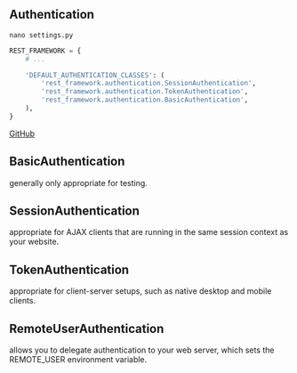 ## Authentication

`nano settings.py`
```python
REST_FRAMEWORK = {
    # ...

    'DEFAULT_AUTHENTICATION_CLASSES': (
        'rest_framework.authentication.SessionAuthentication',
        'rest_framework.authentication.TokenAuthentication',
        'rest_framework.authentication.BasicAuthentication',
    ),
}
```

[GitHub](https://github.com/encode/django-rest-framework/blob/master/rest_framework/authentication.py)


## BasicAuthentication
generally only appropriate for testing.

## SessionAuthentication
appropriate for AJAX clients that are running in the same 
session context as your website.

## TokenAuthentication
appropriate for client-server setups, 
such as native desktop and mobile clients.

## RemoteUserAuthentication
allows you to delegate authentication to your web server, 
which sets the REMOTE_USER environment variable.

